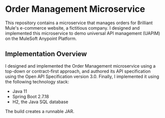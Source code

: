 # Order Management Microservice

This repository contains a microservice that manages orders for Brilliant Mule's e-commerce website, a fictitious company. I designed and implemented this microservice to demo universal API management (UAPIM) on the MuleSoft Anypoint Platform.

## Implementation Overview
I designed and implemented the Order Management microservice using a top-down or contract-first approach, and authored its API specification using the Open API Specification version 3.0. Finally, I implemented it using the following technology stack:
- Java 11
- Spring Boot 2.7.18
- H2, the Java SQL database

The build creates a runnable JAR.
